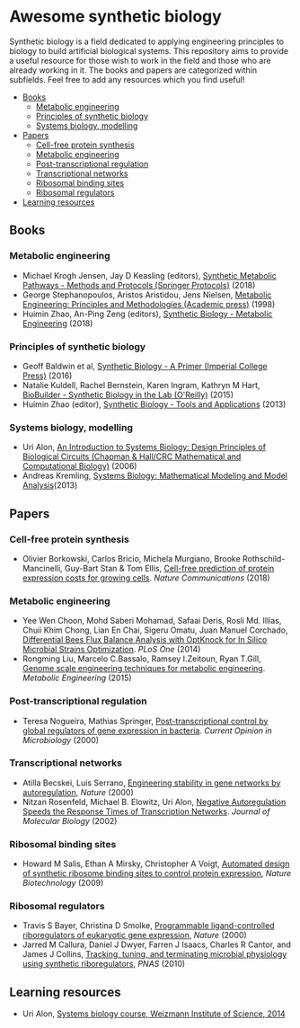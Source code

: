 # Awesome synthetic biology
Synthetic biology is a field dedicated to applying engineering principles to biology to build artificial biological systems. This repository aims to provide a useful resource for those wish to work in the field and those who are already working in it. The books and papers are categorized within subfields. Feel free to add any resources which you find useful!

- [Books](#books)  
  - [Metabolic engineering](#books-metabolic-engineering)
  - [Principles of synthetic biology](#books-synbio-principles)  
  - [Systems biology, modelling](#books-modelling)
- [Papers](#papers)
  - [Cell-free protein synthesis](#papers-cell-free-protein-synthesis)
  - [Metabolic engineering](#papers-metabolic-engineering)
  - [Post-transcriptional regulation](#papers-post-transcriptional-regulation)
  - [Transcriptional networks](#papers-transcriptional-networks)
  - [Ribosomal binding sites](#papers-ribosomal-binding-sites)
  - [Ribosomal regulators](#papers-ribosomal-regulators)
- [Learning resources](#learning-resources)

## Books<a name="books"></a>
### Metabolic engineering<a name="books-metabolic-engineering"></a>
- Michael Krogh Jensen, Jay D Keasling (editors), [Synthetic Metabolic Pathways - Methods and Protocols (Springer Protocols)](https://www.springer.com/us/book/9781493972944) (2018)
- George Stephanopoulos, Aristos Aristidou, Jens Nielsen, [Metabolic Engineering: Principles and Methodologies (Academic press)](https://www.elsevier.com/books/metabolic-engineering/stephanopoulos/978-0-12-666260-3) (1998)
- Huimin Zhao, An-Ping Zeng (editors), [Synthetic Biology - Metabolic Engineering](https://www.springer.com/us/book/9783319553177) (2018)

### Principles of synthetic biology<a name="books-synbio-principles"></a>
- Geoff Baldwin et al, [Synthetic Biology - A Primer (Imperial College Press)](https://www.amazon.com/Synthetic-Biology-Revised-Geoff-Baldwin/dp/1783268794) (2016)
- Natalie Kuldell, Rachel Bernstein, Karen Ingram, Kathryn M Hart, [BioBuilder - Synthetic Biology in the Lab (O'Reilly)](http://shop.oreilly.com/product/0636920033783.do) (2015)
- Huimin Zhao (editor), [Synthetic Biology - Tools and Applications](https://www.elsevier.com/books/synthetic-biology/zhao/978-0-12-394430-6) (2013)

### Systems biology, modelling<a name="books-modelling"></a>
- Uri Alon, [An Introduction to Systems Biology: Design Principles of Biological Circuits (Chapman & Hall/CRC Mathematical and Computational Biology)](http://www.weizmann.ac.il/mcb/UriAlon/introduction-systems-biology-design-principles-biological-circuits) (2006)
- Andreas Kremling, [Systems Biology: Mathematical Modeling and Model Analysis](https://www.crcpress.com/Systems-Biology-Mathematical-Modeling-and-Model-Analysis/Kremling/p/book/9781466567894)(2013)

## Papers<a name="papers"></a>
### Cell-free protein synthesis<a name="papers-cell-free-protein-synthesis"></a>
- Olivier Borkowski, Carlos Bricio, Michela Murgiano, Brooke Rothschild-Mancinelli, Guy-Bart Stan & Tom Ellis, [Cell-free prediction of protein expression costs for growing cells](https://www.nature.com/articles/s41467-018-03970-x). *Nature Communications* (2018)

### Metabolic engineering<a name="papers-metabolic-engineering">
-  Yee Wen Choon, Mohd Saberi Mohamad, Safaai Deris, Rosli Md. Illias, Chuii Khim Chong, Lian En Chai, Sigeru Omatu, Juan Manuel Corchado, [Differential Bees Flux Balance Analysis with OptKnock for In Silico Microbial Strains Optimization](http://journals.plos.org/plosone/article?id=10.1371/journal.pone.0102744). *PLoS One* (2014)
- Rongming Liu, Marcelo C.Bassalo, Ramsey I.Zeitoun, Ryan T.Gill, [Genome scale engineering techniques for metabolic engineering](https://www.sciencedirect.com/science/article/pii/S1096717615001238). *Metabolic Engineering* (2015)

### Post-transcriptional regulation<a name="papers-post-transcriptional-regulation">
- Teresa Nogueira, Mathias Springer, [Post-transcriptional control by global regulators of gene expression in bacteria](https://www.sciencedirect.com/science/article/pii/S1369527400000680). *Current Opinion in Microbiology* (2000)

### Transcriptional networks<a name="papers-transcriptional-networks">
- Atilla Becskei, Luis Serrano, [Engineering stability in gene networks by autoregulation](https://www.nature.com/articles/35014651), *Nature* (2000)
- Nitzan Rosenfeld, Michael B. Elowitz, Uri Alon, [Negative Autoregulation Speeds the Response Times of Transcription Networks](https://www.weizmann.ac.il/mcb/UriAlon/sites/mcb.UriAlon/files/nar_jmb_reprint.pdf). *Journal of Molecular Biology* (2002)

### Ribosomal binding sites<a name="papers-ribosomal-binding-sites">
- Howard M Salis, Ethan A Mirsky, Christopher A Voigt, [Automated design of synthetic ribosome binding sites to control protein expression](https://www.nature.com/articles/nbt.1568?message=remove), *Nature Biotechnology* (2009)

### Ribosomal regulators<a name="papers-ribosomal-regulators"></a>
- Travis S Bayer, Christina D Smolke, [Programmable ligand-controlled riboregulators of eukaryotic gene expression](https://www.nature.com/articles/35014651), *Nature* (2000)
- Jarred M Callura, Daniel J Dwyer, Farren J Isaacs, Charles R Cantor, and James J Collins, [Tracking, tuning, and terminating microbial physiology using synthetic riboregulators](http://www.pnas.org/content/107/36/15898.full), *PNAS* (2010)

## Learning resources<a name="learning-resources"></a>
- Uri Alon, [Systems biology course, Weizmann Institute of Science, 2014](https://www.youtube.com/playlist?list=PLx1I6vEp40NQgAS0wxs53Y9A8-8cL9h_y)
